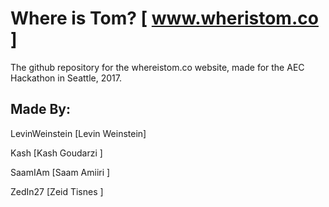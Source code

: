 # Where is Tom? [ www.wheristom.co ]
The github repository for the whereistom.co website, made for the AEC Hackathon in Seattle, 2017.

## Made By:
LevinWeinstein  [Levin Weinstein]<p>
Kash            [Kash Goudarzi  ]<p>
SaamIAm         [Saam Amiiri    ]<p>
ZedIn27         [Zeid Tisnes    ]<p>

